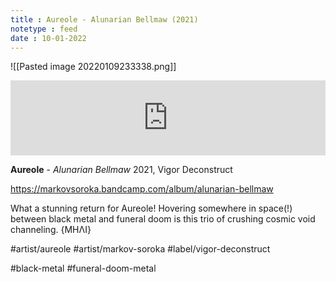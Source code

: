 ```yaml
---
title : Aureole - Alunarian Bellmaw (2021)
notetype : feed
date : 10-01-2022
---
```


![[Pasted image 20220109233338.png]]
<iframe style="border: 0; width: 100%; height: 120px;" src="https://bandcamp.com/EmbeddedPlayer/album=2844372934/size=large/bgcol=333333/linkcol=2ebd35/tracklist=false/artwork=small/transparent=true/" seamless><a href="https://markovsoroka.bandcamp.com/album/alunarian-bellmaw">Alunarian Bellmaw by Aureole</a></iframe>

**Aureole** - *Alunarian Bellmaw*
2021, Vigor Deconstruct

https://markovsoroka.bandcamp.com/album/alunarian-bellmaw

What a stunning return for Aureole! Hovering somewhere in space(!) between black metal and funeral doom is this trio of crushing cosmic void channeling.
{ΜΗΛΙ}

#artist/aureole
#artist/markov-soroka
#label/vigor-deconstruct

#black-metal
#funeral-doom-metal